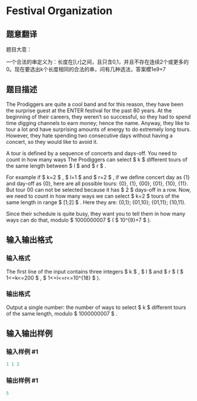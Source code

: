 # Festival Organization

## 题意翻译

题目大意：

一个合法的串定义为：长度在[l,r]之间，且只含0,1，并且不存在连续2个或更多的0。现在要选出k个长度相同的合法的串，问有几种选法，答案模1e9+7

## 题目描述

The Prodiggers are quite a cool band and for this reason, they have been the surprise guest at the ENTER festival for the past 80 years. At the beginning of their careers, they weren’t so successful, so they had to spend time digging channels to earn money; hence the name. Anyway, they like to tour a lot and have surprising amounts of energy to do extremely long tours. However, they hate spending two consecutive days without having a concert, so they would like to avoid it.

A tour is defined by a sequence of concerts and days-off. You need to count in how many ways The Prodiggers can select $ k $ different tours of the same length between $ l $ and $ r $ .

For example if $ k=2 $ , $ l=1 $ and $ r=2 $ , if we define concert day as {1} and day-off as {0}, here are all possible tours: {0}, {1}, {00}, {01}, {10}, {11}. But tour 00 can not be selected because it has $ 2 $ days-off in a row. Now, we need to count in how many ways we can select $ k=2 $ tours of the same length in range $ [1;2] $ . Here they are: {0,1}; {01,10}; {01,11}; {10,11}.

Since their schedule is quite busy, they want you to tell them in how many ways can do that, modulo $ 1000000007 $ ( $ 10^{9}+7 $ ).

## 输入输出格式

### 输入格式

The first line of the input contains three integers $ k $ , $ l $ and $ r $ ( $ 1<=k<=200 $ , $ 1<=l<=r<=10^{18} $ ).

### 输出格式

Output a single number: the number of ways to select $ k $ different tours of the same length, modulo $ 1000000007 $ .

## 输入输出样例

### 输入样例 #1

```cpp
1 1 2

```
### 输出样例 #1

```cpp
5

```
